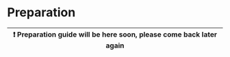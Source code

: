 # Preparation

| :exclamation:  Preparation guide will be here soon, please come back later again |
|-----------------------------------------|

